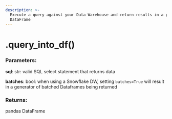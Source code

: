 ```yaml
---
description: >-
  Execute a query against your Data Warehouse and return results in a pandas
  DataFrame
---
```


# .query\_into\_df()

### Parameters:

**sql**: str: valid SQL select statement that returns data

**batches**: bool: when using a Snowflake DW, setting `batches=True` will result in a generator of batched Dataframes being returned

### Returns:&#x20;

pandas DataFrame
